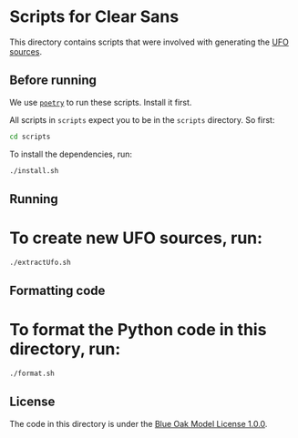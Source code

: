 # Scripts for Clear Sans

This directory contains scripts that were involved with generating the [UFO
sources][ufo-sources].

## Before running

We use [`poetry`][poetry] to run these scripts. Install it first.

All scripts in `scripts` expect you to be in the `scripts` directory. So first:

```sh
cd scripts
```

To install the dependencies, run:

```sh
./install.sh
```

## Running

# To create new UFO sources, run:

```sh
./extractUfo.sh
```

## Formatting code

# To format the Python code in this directory, run:

```sh
./format.sh
```

## License

The code in this directory is under the [Blue Oak Model License 1.0.0][license].

[license]: ./license.md
[poetry]: https://python-poetry.org/
[ufo-sources]: ../sources
